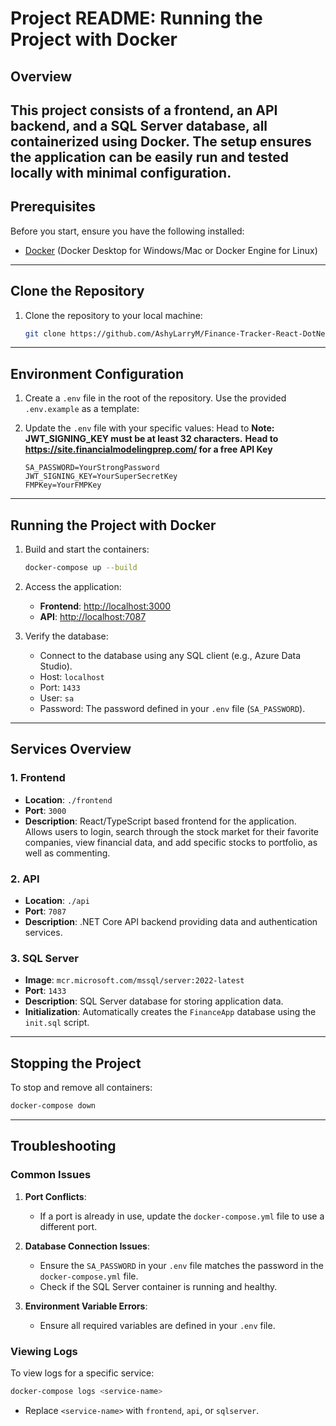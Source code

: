 # Project README: Running the Project with Docker

## Overview
This project consists of a frontend, an API backend, and a SQL Server database, all containerized using Docker. The setup ensures the application can be easily run and tested locally with minimal configuration.
---

## Prerequisites

Before you start, ensure you have the following installed:

- [Docker](https://www.docker.com/products/docker-desktop) (Docker Desktop for Windows/Mac or Docker Engine for Linux)

---

## Clone the Repository

1. Clone the repository to your local machine:
   ```bash
   git clone https://github.com/AshyLarryM/Finance-Tracker-React-DotNet-API.git
   ```

---

## Environment Configuration

1. Create a `.env` file in the root of the repository. Use the provided `.env.example` as a template:

2. Update the `.env` file with your specific values:
   Head to 
   **Note: JWT_SIGNING_KEY must be at least 32 characters.**
   **Head to https://site.financialmodelingprep.com/ for a free API Key**
   ```env
   SA_PASSWORD=YourStrongPassword
   JWT_SIGNING_KEY=YourSuperSecretKey
   FMPKey=YourFMPKey
   ```

---

## Running the Project with Docker

1. Build and start the containers:
   ```bash
   docker-compose up --build
   ```

2. Access the application:
   - **Frontend**: [http://localhost:3000](http://localhost:3000)
   - **API**: [http://localhost:7087](http://localhost:7087)

3. Verify the database:
   - Connect to the database using any SQL client (e.g., Azure Data Studio).
   - Host: `localhost`
   - Port: `1433`
   - User: `sa`
   - Password: The password defined in your `.env` file (`SA_PASSWORD`).

---

## Services Overview

### 1. Frontend
- **Location**: `./frontend`
- **Port**: `3000`
- **Description**: React/TypeScript based frontend for the application.  Allows users to login, search through the stock market for their favorite companies, view financial data, and add specific stocks to portfolio, as well as commenting.

### 2. API
- **Location**: `./api`
- **Port**: `7087`
- **Description**: .NET Core API backend providing data and authentication services.

### 3. SQL Server
- **Image**: `mcr.microsoft.com/mssql/server:2022-latest`
- **Port**: `1433`
- **Description**: SQL Server database for storing application data.
- **Initialization**: Automatically creates the `FinanceApp` database using the `init.sql` script.

---

## Stopping the Project

To stop and remove all containers:
```bash
docker-compose down
```

---

## Troubleshooting

### Common Issues

1. **Port Conflicts**:
   - If a port is already in use, update the `docker-compose.yml` file to use a different port.

2. **Database Connection Issues**:
   - Ensure the `SA_PASSWORD` in your `.env` file matches the password in the `docker-compose.yml` file.
   - Check if the SQL Server container is running and healthy.

3. **Environment Variable Errors**:
   - Ensure all required variables are defined in your `.env` file.

### Viewing Logs

To view logs for a specific service:
```bash
docker-compose logs <service-name>
```
- Replace `<service-name>` with `frontend`, `api`, or `sqlserver`.
